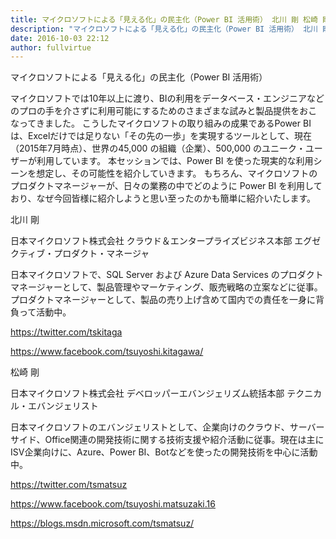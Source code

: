 ```yaml
---
title: マイクロソフトによる「見える化」の民主化（Power BI 活用術） 北川 剛 松崎 剛
description: "マイクロソフトによる「見える化」の民主化（Power BI 活用術） 北川 剛 松崎 剛"
date: 2016-10-03 22:12
author: fullvirtue
---
```


マイクロソフトによる「見える化」の民主化（Power BI 活用術）

マイクロソフトでは10年以上に渡り、BIの利用をデータベース・エンジニアなどのプロの手を介さずに利用可能にするためのさまざまな試みと製品提供をおこなってきました。
こうしたマイクロソフトの取り組みの成果であるPower BIは、Excelだけでは足りない「その先の一歩」を実現するツールとして、現在（2015年7月時点）、世界の45,000 の組織（企業）、500,000 のユニーク・ユーザーが利用しています。
本セッションでは、Power BI を使った現実的な利用シーンを想定し、その可能性を紹介していきます。
もちろん、マイクロソフトのプロダクトマネージャーが、日々の業務の中でどのように Power BI を利用しており、なぜ今回皆様に紹介しようと思い至ったのかも簡単に紹介いたします。

北川 剛

日本マイクロソフト株式会社
クラウド＆エンタープライズビジネス本部
エグゼクティブ・プロダクト・マネージャ

日本マイクロソフトで、SQL Server および Azure Data Services のプロダクトマネージャーとして、製品管理やマーケティング、販売戦略の立案などに従事。プロダクトマネージャーとして、製品の売り上げ含めて国内での責任を一身に背負って活動中。

https://twitter.com/tskitaga 

https://www.facebook.com/tsuyoshi.kitagawa/ 

松崎 剛

日本マイクロソフト株式会社
デベロッパーエバンジェリズム統括本部
テクニカル・エバンジェリスト

日本マイクロソフトのエバンジェリストとして、企業向けのクラウド、サーバーサイド、Office関連の開発技術に関する技術支援や紹介活動に従事。現在は主にISV企業向けに、Azure、Power BI、Botなどを使ったの開発技術を中心に活動中。

https://twitter.com/tsmatsuz

https://www.facebook.com/tsuyoshi.matsuzaki.16

https://blogs.msdn.microsoft.com/tsmatsuz/
